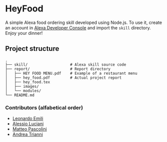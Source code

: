 # HeyFood

A simple Alexa food ordering skill developed using Node.js. To use it, create an account in [Alexa Developer Console](https://developer.amazon.com/alexa) and import the `skill` directory. Enjoy your dinner!

## Project structure

    .
    ├── skill/                   # Alexa skill source code
    ├── report/                  # Report directory
    │   ├── HEY FOOD MENU.pdf    # Example of a restaurant menu
    │   ├── hey_food.pdf         # Actual project report
    │   ├── hey_food.tex
    │   ├── images/
    │   └── modules/
    └── README.md

    
### Contributors (alfabetical order)

- [Leonardo Emili](https://github.com/LeonardoEmili)
- [Alessio Luciani](https://github.com/AlessioLuciani)
- [Matteo Pascolini](https://github.com/Tabats97)
- [Andrea Trianni](https://github.com/trianniandrea)
